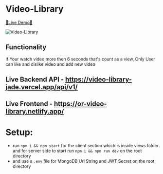 # Video-Library

[🔗Live Demo🔗](https://or-video-library.netlify.app/)

![Video-Library](https://i.ibb.co/crBmVkt/Screenshot-12.png)

## Functionality
If Your watch video more then 6 seconds that's count as a view,
Only User can like and dislike video and add new video

## Live Backend API - https://video-library-jade.vercel.app/api/v1/
## Live Frontend - https://or-video-library.netlify.app/

# Setup:
- run ```npm i && npm start``` for the client section which is inside views folder and for server side to start run ```npm i && npm run dev``` on the root directory
- and use a ```.env``` file for MongoDB Url String and JWT Secret on the root directory
